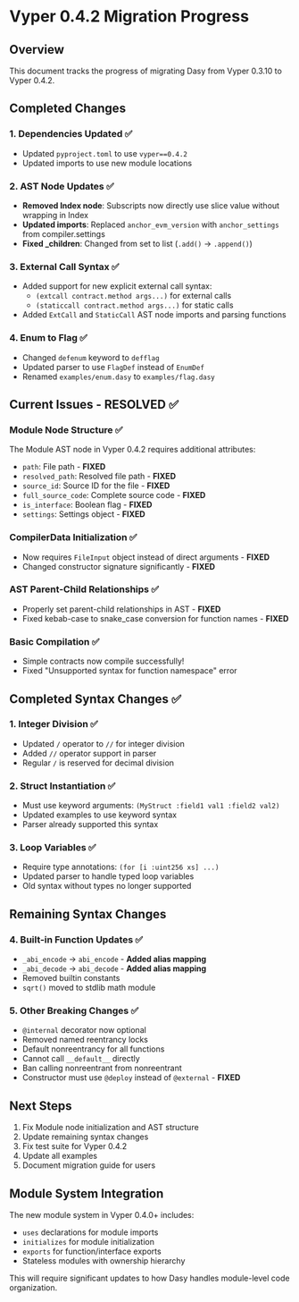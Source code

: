 # Vyper 0.4.2 Migration Progress

## Overview
This document tracks the progress of migrating Dasy from Vyper 0.3.10 to Vyper 0.4.2.

## Completed Changes

### 1. Dependencies Updated ✅
- Updated `pyproject.toml` to use `vyper==0.4.2`
- Updated imports to use new module locations

### 2. AST Node Updates ✅
- **Removed Index node**: Subscripts now directly use slice value without wrapping in Index
- **Updated imports**: Replaced `anchor_evm_version` with `anchor_settings` from compiler.settings
- **Fixed _children**: Changed from set to list (`.add()` → `.append()`)

### 3. External Call Syntax ✅
- Added support for new explicit external call syntax:
  - `(extcall contract.method args...)` for external calls
  - `(staticcall contract.method args...)` for static calls
- Added `ExtCall` and `StaticCall` AST node imports and parsing functions

### 4. Enum to Flag ✅
- Changed `defenum` keyword to `defflag`
- Updated parser to use `FlagDef` instead of `EnumDef`
- Renamed `examples/enum.dasy` to `examples/flag.dasy`

## Current Issues - RESOLVED ✅

### Module Node Structure ✅
The Module AST node in Vyper 0.4.2 requires additional attributes:
- `path`: File path - **FIXED**
- `resolved_path`: Resolved file path - **FIXED**
- `source_id`: Source ID for the file - **FIXED**
- `full_source_code`: Complete source code - **FIXED**
- `is_interface`: Boolean flag - **FIXED**
- `settings`: Settings object - **FIXED**

### CompilerData Initialization ✅
- Now requires `FileInput` object instead of direct arguments - **FIXED**
- Changed constructor signature significantly - **FIXED**

### AST Parent-Child Relationships ✅
- Properly set parent-child relationships in AST - **FIXED**
- Fixed kebab-case to snake_case conversion for function names - **FIXED**

### Basic Compilation ✅
- Simple contracts now compile successfully!
- Fixed "Unsupported syntax for function namespace" error

## Completed Syntax Changes ✅

### 1. Integer Division ✅
- Updated `/` operator to `//` for integer division
- Added `//` operator support in parser
- Regular `/` is reserved for decimal division

### 2. Struct Instantiation ✅ 
- Must use keyword arguments: `(MyStruct :field1 val1 :field2 val2)`
- Updated examples to use keyword syntax
- Parser already supported this syntax

### 3. Loop Variables ✅
- Require type annotations: `(for [i :uint256 xs] ...)`
- Updated parser to handle typed loop variables
- Old syntax without types no longer supported

## Remaining Syntax Changes

### 4. Built-in Function Updates ✅
- `_abi_encode` → `abi_encode` - **Added alias mapping**
- `_abi_decode` → `abi_decode` - **Added alias mapping**
- Removed builtin constants
- `sqrt()` moved to stdlib math module

### 5. Other Breaking Changes ✅
- `@internal` decorator now optional
- Removed named reentrancy locks
- Default nonreentrancy for all functions
- Cannot call `__default__` directly
- Ban calling nonreentrant from nonreentrant
- Constructor must use `@deploy` instead of `@external` - **FIXED**

## Next Steps

1. Fix Module node initialization and AST structure
2. Update remaining syntax changes
3. Fix test suite for Vyper 0.4.2
4. Update all examples
5. Document migration guide for users

## Module System Integration

The new module system in Vyper 0.4.0+ includes:
- `uses` declarations for module imports
- `initializes` for module initialization
- `exports` for function/interface exports
- Stateless modules with ownership hierarchy

This will require significant updates to how Dasy handles module-level code organization.